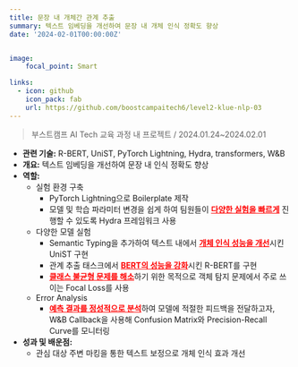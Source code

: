 ```yaml
---
title: 문장 내 개체간 관계 추출
summary: 텍스트 임베딩을 개선하여 문장 내 개체 인식 정확도 향상
date: '2024-02-01T00:00:00Z'


image:
    focal_point: Smart

links:
  - icon: github
    icon_pack: fab
    url: https://github.com/boostcampaitech6/level2-klue-nlp-03
---
```

> 부스트캠프 AI Tech 교육 과정 내 프로젝트 / 2024.01.24~2024.02.01
* **관련 기술:** R-BERT, UniST, PyTorch Lightning, Hydra, transformers, W&B
* **개요:** 텍스트 임베딩을 개선하여 문장 내 인식 정확도 향상
* **역할:**
    * 실험 환경 구축
        * PyTorch Lightning으로 Boilerplate 제작
        * 모델 및 학습 파라미터 변경을 쉽게 하여 팀원들이 <span style='color:red'><u>**다양한 실험을 빠르게**</u></span> 진행할 수 있도록 Hydra 프레임워크 사용
    * 다양한 모델 실험
        * Semantic Typing을 추가하여 텍스트 내에서 <span style='color:red'><u>**개체 인식 성능을 개선**</u></span>시킨 UniST 구현
        * 관계 추출 태스크에서 <span style='color:red'><u>**BERT의 성능을 강화**</u></span>시킨 R-BERT를 구현
        * <span style='color:red'><u>**클래스 불균형 문제를 해소**</u></span>하기 위한 목적으로 객체 탐지 문제에서 주로 쓰이는 Focal Loss를 사용
    * Error Analysis
        * <span style='color:red'><u>**예측 결과를 정성적으로 분석**</u></span>하여 모델에 적절한 피드백을 전달하고자, W&B Callback을 사용해 Confusion Matrix와 Precision-Recall Curve를 모니터링
* **성과 및 배운점:**
    * 관심 대상 주변 마킹을 통한 텍스트 보정으로 개체 인식 효과 개선